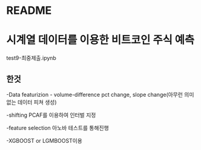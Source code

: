 # README

# 시계열 데이터를 이용한 비트코인 주식 예측
test9-최중제출.ipynb
## 한것

-Data featurizion - volume-difference pct change, slope change(아무런 의미없는 데이터 피쳐 생성)

-shifting PCAF를 이용하여 인터벌 지정

-feature selection 아노바 테스트를 통해진행

-XGBOOST or LGMBOOST이용








